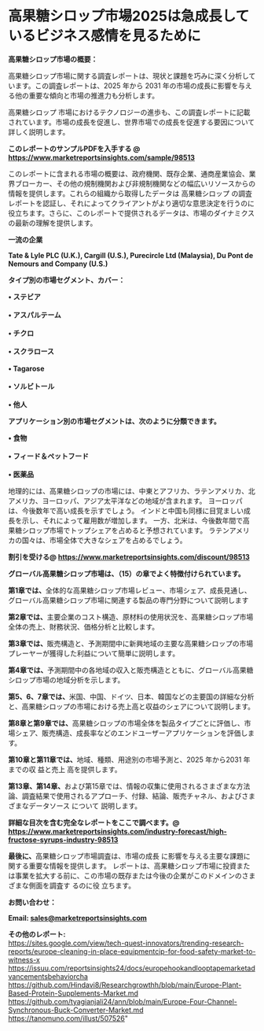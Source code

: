 # 高果糖シロップ市場2025は急成長しているビジネス感情を見るために

<strong><b>高果糖シロップ市場の概要：</b></strong>

高果糖シロップ市場に関する調査レポートは、現状と課題を巧みに深く分析しています。この調査レポートは、2025 年から 2031 年の市場の成長に影響を与える他の重要な傾向と市場の推進力も分析します。

高果糖シロップ 市場におけるテクノロジーの進歩も、この調査レポートに記載されています。市場の成長を促進し、世界市場での成長を促進する要因について詳しく説明します。

<strong>このレポートのサンプルPDFを入手する @ <a href=https://www.marketreportsinsights.com/sample/98513>https://www.marketreportsinsights.com/sample/98513</a></strong>

このレポートに含まれる市場の概要は、政府機関、既存企業、通商産業協会、業界ブローカー、その他の規制機関および非規制機関などの幅広いリソースからの情報を提供します。これらの組織から取得したデータは 高果糖シロップ の調査レポートを認証し、それによってクライアントがより適切な意思決定を行うのに役立ちます。さらに、このレポートで提供されるデータは、市場のダイナミクスの最新の理解を提供します。

<strong>一流の企業</strong>

<strong><b>Tate & Lyle PLC (U.K.), Cargill (U.S.), Purecircle Ltd (Malaysia), Du Pont de Nemours and Company (U.S.)</b></strong>

<strong><b>タイプ別の市場セグメント、カバー：</b></strong>

<strong>• ステビア<br><br>• アスパルテーム<br><br>• チクロ<br><br>• スクラロース<br><br>• Tagarose<br><br>• ソルビトール<br><br>• 他人</strong>

<strong><b>アプリケーション別の市場セグメントは、次のように分類できます。</b></strong>

<strong>• 食物<br><br>• フィード＆ペットフード<br><br>• 医薬品</strong>

 地理的には、高果糖シロップの市場には、中東とアフリカ、ラテンアメリカ、北アメリカ、ヨーロッパ、アジア太平洋などの地域が含まれます。 ヨーロッパは、今後数年で高い成長を示すでしょう。 インドと中国も同様に目覚ましい成長を示し、それによって雇用数が増加します。 一方、北米は、今後数年間で高果糖シロップ市場でトップシェアを占めると予想されています。 ラテンアメリカの国々は、市場全体で大きなシェアを占めるでしょう。

<strong>割引を受ける@ <a href=https://www.marketreportsinsights.com/discount/98513>https://www.marketreportsinsights.com/discount/98513</a></strong>

<strong><b>グローバル高果糖シロップ市場は、（15）の章でよく特徴付けられています。</b></strong>

<strong><b>第</b></strong><strong><b>1章では、</b></strong>全体的な高果糖シロップ市場レビュー、市場シェア、成長見通し、グローバル高果糖シロップ市場に関連する製品の専門分野について説明します

<strong><b>第2章では、</b></strong>主要企業のコスト構造、原材料の使用状況を、高果糖シロップ市場全体の売上、財務状況、価格分析と比較します。

<strong><b>第3章では、</b></strong>販売構造と、予測期間中に新興地域の主要な高果糖シロップの市場プレーヤーが獲得した利益について簡単に説明します。

<strong><b>第4章では、</b></strong>予測期間中の各地域の収入と販売構造とともに、グローバル高果糖シロップ市場の地域分析を示します。

<strong><b>第5、6、7章では、</b></strong>米国、中国、ドイツ、日本、韓国などの主要国の詳細な分析と、高果糖シロップの市場における売上高と収益のシェアについて説明します。

<strong><b>第8章と第9章では、</b></strong>高果糖シロップの市場全体を製品タイプごとに評価し、市場シェア、販売構造、成長率などのエンドユーザーアプリケーションを評価します。

<strong><b>第10章と第11章では、</b></strong>地域、種類、用途別の市場予測と、2025 年から2031 年までの収 益と売上 高を提供します。

<strong><b>第13章、第14章、</b></strong>および第15章では、情報の収集に使用されるさまざまな方法論、調査結果で使用されるアプローチ、付録、結論、販売チャネル、およびさまざまなデータソース について 説明します。

<strong>詳細な目次を含む完全なレポートをここで調べます。@ <a href=https://www.marketreportsinsights.com/industry-forecast/high-fructose-syrups-industry-98513>https://www.marketreportsinsights.com/industry-forecast/high-fructose-syrups-industry-98513</a></strong>

<strong><b>最後に、</b></strong>高果糖シロップ市場調査は、市場の成長 に影響を</a>与える主要な課題に関する重要な情報を提供します。 レポートは、高果糖シロップ市場に投資または事業を拡大する前に、この市場の既存または今後の企業がこのドメインのさまざまな側面を調査す るのに役 立ちます。

<strong><b>お問い合わせ：</b></strong>

<strong>Email: </strong><a href=mailto:sales@marketreportsinsights.com><strong>sales@marketreportsinsights.com</strong></a>

<strong>その他のレポート:</strong>
<br>
<a href=https://sites.google.com/view/tech-quest-innovators/trending-research-reports/europe-cleaning-in-place-equipmentcip-for-food-safety-market-to-witness-x>https://sites.google.com/view/tech-quest-innovators/trending-research-reports/europe-cleaning-in-place-equipmentcip-for-food-safety-market-to-witness-x</a>
<br>
<a href=https://issuu.com/reportsinsights24/docs/europehookandlooptapemarketadvancementsbehaviorcha>https://issuu.com/reportsinsights24/docs/europehookandlooptapemarketadvancementsbehaviorcha</a>
<br>
<a href=https://github.com/Hindavi8/Researchgrowthh/blob/main/Europe-Plant-Based-Protein-Supplements-Market.md>https://github.com/Hindavi8/Researchgrowthh/blob/main/Europe-Plant-Based-Protein-Supplements-Market.md</a>
<br>
<a href=https://github.com/tyagianjali24/ann/blob/main/Europe-Four-Channel-Synchronous-Buck-Converter-Market.md>https://github.com/tyagianjali24/ann/blob/main/Europe-Four-Channel-Synchronous-Buck-Converter-Market.md</a>
<br>
<a href=https://tanomuno.com/illust/507526>https://tanomuno.com/illust/507526</a>"
